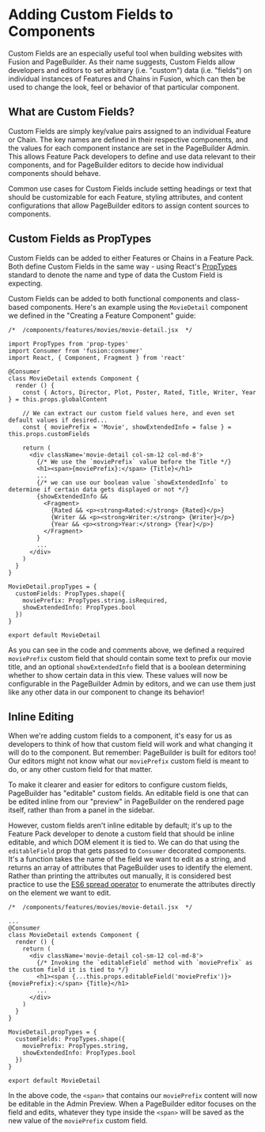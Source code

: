 
Adding Custom Fields to Components
==================================

Custom Fields are an especially useful tool when building websites with Fusion and PageBuilder. As their name suggests, Custom Fields allow developers and editors to set arbitrary (i.e. "custom") data (i.e. "fields") on individual instances of Features and Chains in Fusion, which can then be used to change the look, feel or behavior of that particular component.

What are Custom Fields?
-----------------------

Custom Fields are simply key/value pairs assigned to an individual Feature or Chain. The key names are defined in their respective components, and the values for each component instance are set in the PageBuilder Admin. This allows Feature Pack developers to define and use data relevant to their components, and for PageBuilder editors to decide how individual components should behave.

Common use cases for Custom Fields include setting headings or text that should be customizable for each Feature, styling attributes, and content configurations that allow PageBuilder editors to assign content sources to components.

Custom Fields as PropTypes
--------------------------

Custom Fields can be added to either Features or Chains in a Feature Pack. Both define Custom Fields in the same way - using React's [PropTypes](https://reactjs.org/docs/typechecking-with-proptypes.html) standard to denote the name and type of data the Custom Field is expecting.

Custom Fields can be added to both functional components and class-based components. Here's an example using the `MovieDetail` component we defined in the "Creating a Feature Component" guide:

    /*  /components/features/movies/movie-detail.jsx  */
    
    import PropTypes from 'prop-types'
    import Consumer from 'fusion:consumer'
    import React, { Component, Fragment } from 'react'
    
    @Consumer
    class MovieDetail extends Component {
      render () {
        const { Actors, Director, Plot, Poster, Rated, Title, Writer, Year } = this.props.globalContent
    
        // We can extract our custom field values here, and even set default values if desired...
        const { moviePrefix = 'Movie', showExtendedInfo = false } = this.props.customFields
    
        return (
          <div className='movie-detail col-sm-12 col-md-8'>
            {/* We use the `moviePrefix` value before the Title */}
            <h1><span>{moviePrefix}:</span> {Title}</h1>
            ...
            {/* we can use our boolean value `showExtendedInfo` to determine if certain data gets displayed or not */}
            {showExtendedInfo &&
              <Fragment>
                {Rated && <p><strong>Rated:</strong> {Rated}</p>}
                {Writer && <p><strong>Writer:</strong> {Writer}</p>}
                {Year && <p><strong>Year:</strong> {Year}</p>}
              </Fragment>
            }
            ...
          </div>
        )
      }
    }
    
    MovieDetail.propTypes = {
      customFields: PropTypes.shape({
        moviePrefix: PropTypes.string.isRequired,
        showExtendedInfo: PropTypes.bool
      })
    }
    
    export default MovieDetail
    

As you can see in the code and comments above, we defined a required `moviePrefix` custom field that should contain some text to prefix our movie title, and an optional `showExtendedInfo` field that is a boolean determining whether to show certain data in this view. These values will now be configurable in the PageBuilder Admin by editors, and we can use them just like any other data in our component to change its behavior!

Inline Editing
--------------

When we're adding custom fields to a component, it's easy for us as developers to think of how that custom field will work and what changing it will do to the component. But remember: PageBuilder is built for editors too! Our editors might not know what our `moviePrefix` custom field is meant to do, or any other custom field for that matter.

To make it clearer and easier for editors to configure custom fields, PageBuilder has "editable" custom fields. An editable field is one that can be edited inline from our "preview" in PageBuilder on the rendered page itself, rather than from a panel in the sidebar.

However, custom fields aren't inline editable by default; it's up to the Feature Pack developer to denote a custom field that should be inline editable, and which DOM element it is tied to. We can do that using the `editableField` prop that gets passed to `Consumer` decorated components. It's a function takes the name of the field we want to edit as a string, and returns an array of attributes that PageBuilder uses to identify the element. Rather than printing the attributes out manually, it is considered best practice to use the [ES6 spread operator](https://developer.mozilla.org/en-US/docs/Web/JavaScript/Reference/Operators/Spread_syntax) to enumerate the attributes directly on the element we want to edit.

    /*  /components/features/movies/movie-detail.jsx  */
    
    ...
    @Consumer
    class MovieDetail extends Component {
      render () {
        return (
          <div className='movie-detail col-sm-12 col-md-8'>
            {/* Invoking the `editableField` method with `moviePrefix` as the custom field it is tied to */}
            <h1><span {...this.props.editableField('moviePrefix')}>{moviePrefix}:</span> {Title}</h1>
            ...
          </div>
        )
      }
    }
    
    MovieDetail.propTypes = {
      customFields: PropTypes.shape({
        moviePrefix: PropTypes.string,
        showExtendedInfo: PropTypes.bool
      })
    }
    
    export default MovieDetail
    

In the above code, the `<span>` that contains our `moviePrefix` content will now be editable in the Admin Preview. When a PageBuilder editor focuses on the field and edits, whatever they type inside the `<span>` will be saved as the new value of the `moviePrefix` custom field.
